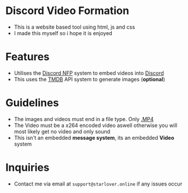 # Discord Video Formation

- This is a website based tool using html, js and css
- I made this myself so i hope it is enjoyed

# Features
- Utilises the [Discord NFP](https://discord.nfp.is/) system to embed videos into [Discord](https://discord.com/)
- This uses the [TMDB](https://www.themoviedb.org/) API system to generate images (**optional**)

# Guidelines
- The images and videos must end in a file type. Only [.MP4](https://www.cloudflare.com/learning/video/what-is-mp4/)
- The Video must be a x264 encoded video aswell otherwise you will most likely get no video and only sound
- This isn't an embedded **message system**, its an embedded **Video** system

# Inquiries
- Contact me via email at `support@starlover.online` if any issues occur

